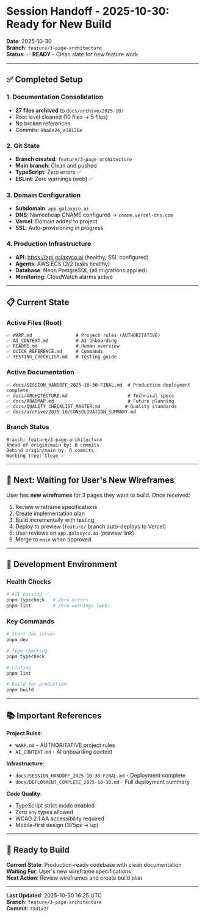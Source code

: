 # Session Handoff - 2025-10-30: Ready for New Build

**Date**: 2025-10-30  
**Branch**: `feature/3-page-architecture`  
**Status**: ✅ **READY** - Clean slate for new feature work

---

## ✅ Completed Setup

### 1. Documentation Consolidation

- **27 files archived** to `docs/archive/2025-10/`
- Root level cleaned (10 files → 5 files)
- No broken references
- Commits: `9ba8e24`, `e38126e`

### 2. Git State

- **Branch created**: `feature/3-page-architecture`
- **Main branch**: Clean and pushed
- **TypeScript**: Zero errors ✅
- **ESLint**: Zero warnings (web) ✅

### 3. Domain Configuration

- **Subdomain**: `app.galaxyco.ai`
- **DNS**: Namecheap CNAME configured → `cname.vercel-dns.com`
- **Vercel**: Domain added to project
- **SSL**: Auto-provisioning in progress

### 4. Production Infrastructure

- **API**: https://api.galaxyco.ai (healthy, SSL configured)
- **Agents**: AWS ECS (2/2 tasks healthy)
- **Database**: Neon PostgreSQL (all migrations applied)
- **Monitoring**: CloudWatch alarms active

---

## 📋 Current State

### Active Files (Root)

```
✅ WARP.md                # Project rules (AUTHORITATIVE)
✅ AI_CONTEXT.md          # AI onboarding
✅ README.md              # Human overview
✅ QUICK_REFERENCE.md     # Commands
✅ TESTING_CHECKLIST.md   # Testing guide
```

### Active Documentation

```
✅ docs/SESSION_HANDOFF_2025-10-30-FINAL.md  # Production deployment complete
✅ docs/ARCHITECTURE.md                      # Technical specs
✅ docs/ROADMAP.md                           # Future planning
✅ docs/QUALITY_CHECKLIST_MASTER.md         # Quality standards
✅ docs/archive/2025-10/CONSOLIDATION_SUMMARY.md
```

### Branch Status

```
Branch: feature/3-page-architecture
Ahead of origin/main by: 0 commits
Behind origin/main by: 0 commits
Working tree: Clean ✅
```

---

## 🎯 Next: Waiting for User's New Wireframes

User has **new wireframes** for 3 pages they want to build. Once received:

1. Review wireframe specifications
2. Create implementation plan
3. Build incrementally with testing
4. Deploy to preview (`feature/` branch auto-deploys to Vercel)
5. User reviews on `app.galaxyco.ai` (preview link)
6. Merge to `main` when approved

---

## 🔧 Development Environment

### Health Checks

```bash
# All passing ✅
pnpm typecheck   # Zero errors
pnpm lint        # Zero warnings (web)
```

### Key Commands

```bash
# Start dev server
pnpm dev

# Type checking
pnpm typecheck

# Linting
pnpm lint

# Build for production
pnpm build
```

---

## 📚 Important References

**Project Rules**:

- `WARP.md` - AUTHORITATIVE project rules
- `AI_CONTEXT.md` - AI onboarding context

**Infrastructure**:

- `docs/SESSION_HANDOFF_2025-10-30-FINAL.md` - Deployment complete
- `docs/DEPLOYMENT_COMPLETE_2025-10-30.md` - Full deployment summary

**Code Quality**:

- TypeScript strict mode enabled
- Zero `any` types allowed
- WCAG 2.1 AA accessibility required
- Mobile-first design (375px → up)

---

## 🚀 Ready to Build

**Current State**: Production-ready codebase with clean documentation  
**Waiting For**: User's new wireframe specifications  
**Next Action**: Review wireframes and create build plan

---

**Last Updated**: 2025-10-30 16:25 UTC  
**Branch**: `feature/3-page-architecture`  
**Commit**: `73d1a2f`
